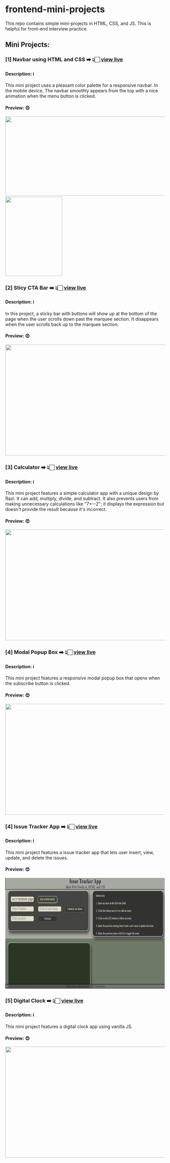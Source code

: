 # frontend-mini-projects
This repo contains simple mini-projects in HTML, CSS, and JS. This is helpful for front-end interview practice.

## Mini Projects:
### [1] Navbar using HTML and CSS ➡️ 👆🏻 [view live](https://razi-azam.github.io/frontend-mini-projects/navbar/)
#### Description: ℹ️
This mini project uses a pleasant color palette for a responsive navbar. In the mobile device, The navbar smoothly appears from the top with a nice animation when the menu button is clicked.
#### Preview: 😍
<img src="https://github.com/Razi-Azam/frontend-mini-projects/assets/106505820/c9ba491f-c735-4f08-a294-213f7f1ae0bb" width="700" height="250">
<img src="https://github.com/Razi-Azam/frontend-mini-projects/assets/106505820/c16b0bda-078a-4fb7-9be5-7d1ac90cc824" width="180" height="250">

### [2] Sticy CTA Bar ➡️ 👆🏻 [view live](https://razi-azam.github.io/frontend-mini-projects/sticky-cta-bar/)
#### Description: ℹ️
In this project, a sticky bar with buttons will show up at the bottom of the page when the user scrolls down past the marquee section. It disappears when the user scrolls back up to the marquee section.
#### Preview: 😍
<img src="https://github.com/Razi-Azam/frontend-mini-projects/assets/106505820/ad52acbe-9af3-407d-bc76-1edb663874fd" width="700" height="350">

### [3] Calculator ➡️ 👆🏻 [view live](https://razi-azam.github.io/frontend-mini-projects/Calculator/)
#### Description: ℹ️
This mini project features a simple calculator app with a unique design by Razi. It can add, multiply, divide, and subtract. It also prevents users from making unnecessary calculations like "7+--2"; it displays the expression but doesn't provide the result because it's incorrect.
#### Preview: 😍
<img src="https://github.com/Razi-Azam/frontend-mini-projects/assets/106505820/4cef122d-2f46-4ed3-93ee-c552d7a7cb5a" width="700" height="350">

### [4] Modal Popup Box ➡️ 👆🏻 [view live](https://razi-azam.github.io/frontend-mini-projects/modal-popup-box/)
#### Description: ℹ️
This mini project features a responsive modal popup box that opens when the subscribe button is clicked.
#### Preview: 😍
<img src="https://github.com/Razi-Azam/frontend-mini-projects/assets/106505820/150529c2-20d4-4b3f-bc5a-e11a44b7c914" width="700" height="350">

### [4] Issue Tracker App ➡️ 👆🏻 [view live](https://razi-azam.github.io/frontend-mini-projects/issue-tracker-app/)
#### Description: ℹ️
This mini project features a issue tracker app that lets user insert, view, update, and delete the issues.
#### Preview: 😍
<img src="https://github.com/Razi-Azam/frontend-mini-projects/blob/main/issue-tracker-app/output_screenshots/1_enter_an_issue.png" width="700" height="350">

### [5] Digital Clock ➡️ 👆🏻 [view live](https://razi-azam.github.io/frontend-mini-projects/Digital-Clock/digital-clock.html)
#### Description: ℹ️
This mini project features a digital clock app using vanilla JS.
#### Preview: 😍
<img src="https://github.com/Razi-Azam/frontend-mini-projects/assets/106505820/47fa1768-73bd-4d66-a3df-79830d169c02" width="700" height="350">
